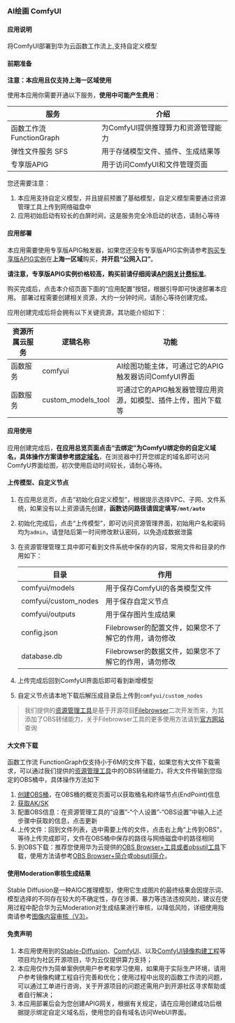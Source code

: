 ### AI绘画 ComfyUI

#### 应用说明
将ComfyUI部署到华为云函数工作流上,支持自定义模型

#### 前期准备
**注意：本应用且仅支持上海一区域使用**

使用本应用你需要开通以下服务，**使用中可能产生费用**：

| 服务                  | 介绍                    |
|---------------------|-----------------------|
| 函数工作流 FunctionGraph | 为ComfyUI提供推理算力和资源管理能力 |
| 弹性文件服务 SFS          | 用于存储模型文件、插件、生成结果等     |
| 专享版APIG             | 用于访问ComfyUI和文件管理页面    |

您还需要注意：
1. 本应用支持自定义模型，并且提前预置了基础模型，自定义模型需要通过资源管理工具上传到网络磁盘中
2. 应用初始启动有较长的白屏时间，这是服务完全冷启动的状态，请耐心等待

#### 应用部署
本应用需要使用专享版APIG触发器，如果您还没有专享版APIG实例请参考<a href="https://support.huaweicloud.com/usermanual-apig/apig_03_0037.html" target="_blank" rel="noopener noreferrer">购买专享版APIG实例</a>在**上海一区域**购买，**并开启“公网入口”**。

**请注意，专享版APIG实例价格较高，购买前请仔细阅读<a href="https://support.huaweicloud.com/price-apig/apig_08_0001.html" target="_blank" rel="noopener noreferrer">API网关计费标准</a>**。

购买完成后，点击本介绍页面下面的“应用配置”按钮，根据引导即可快速部署本应用。 部署过程需要创建相关资源，大约一分钟时间，请耐心等待创建完成。

应用创建完成后将会拥有以下关键资源，其功能介绍如下：

| 资源所属云服务 | 逻辑名称               | 功能                                |
|---------|--------------------|-----------------------------------|
| 函数服务    | comfyui            | AI绘图功能主体，可通过它的APIG触发器访问ComfyUI界面  |
| 函数服务    | custom_models_tool | 可通过它的APIG触发器管理应用资源，如模型、插件上传，图片下载等 |

#### 应用使用
应用创建完成后，**在应用总览页面点击“去绑定”为ComfyU绑定你的自定义域名，具体操作方案请参考<a href="https://support.huaweicloud.com/usermanual-apig/apig_03_0006.html" target="_blank" rel="noopener noreferrer">绑定域名</a>**，在浏览器中打开您绑定的域名即可访问ComfyU界面绘图，初次使用启动时间较长，请耐心等待。

#### 上传模型、自定义节点

1. 在应用总览页，点击“初始化自定义模型”，根据提示选择VPC、子网、文件系统，如果没有以上资源请先创建，**函数访问路径请固定填写`/mnt/auto`**

2. 初始化完成后，点击“上传模型”，即可访问资源管理界面，初始用户名和密码均为`admin`，请登陆后第一时间修改默认密码，以免造成数据泄露

3. 在资源管理管理工具中即可看到文件系统中保存的内容，常用文件和目录的作用如下：

   | 目录                    | 作用                               |
   |-----------------------|----------------------------------|
   | comfyui/models        | 用于保存ComfyUI的各类模型文件               |
   | comfyui/custom_nodes  | 用于保存自定义节点                        |
   | comfyui/outputs       | 用于保存图片生成结果                       |
   | config.json           | Filebrowser的配置文件，如果您不了解它的作用，请勿修改 |
   | database.db           | Filebrowser的数据文件，如果您不了解它的作用，请勿修改 |

4. 上传完成后回到ComfyUI界面后即可看到新增模型

5. 自定义节点请本地下载后解压成目录后上传到`comfyui/custom_nodes`

> 我们提供的<a href="https://github.com/Ma-Chang-an/filebrowser" target="_blank" rel="noopener noreferrer">资源管理工具</a>是基于开源项目<a href="https://github.com/filebrowser/filebrowser" target="_blank" rel="noopener noreferrer">Filebrowser</a>二次开发而来，为其添加了OBS转储能力，关于Filebrowser工具的更多使用方法请到<a href="https://filebrowser.org/" target="_blank" rel="noopener noreferrer">官方网站</a>查询

#### 大文件下载

函数工作流 FunctionGraph仅支持小于6M的文件下载，如果您有大文件下载需求，可以通过我们提供的<a href="https://github.com/Ma-Chang-an/filebrowser" target="_blank" rel="noopener noreferrer">资源管理工具</a>中的OBS转储能力，将大文件传输到您指定的OBS桶中，具体操作方法如下

1. <a href="https://support.huaweicloud.com/usermanual-obs/zh-cn_topic_0045829088.html" target="_blank" rel="noopener noreferrer">创建OBS桶</a>，在OBS桶的概览页面可以获取桶名和终端节点(EndPoint)信息
2. <a href="https://support.huaweicloud.com/usermanual-iam/iam_02_0003.html" target="_blank" rel="noopener noreferrer">获取AK/SK</a>
3. 配置OBS信息：在资源管理工具的“设置”-“个人设置”-“OBS设置”中输入上述步骤中获取的信息，点击更新
4. 上传文件：回到文件列表，选中需要上传的文件，点击右上角“上传到OBS”，等待上传完成即可，文件在OBS桶中保存的路径与网络磁盘中的路径相同
5. 到OBS下载：推荐您使用华为云提供的<a href="https://developer.huaweicloud.com/tools#section-1" target="_blank" rel="noopener noreferrer">OBS Browser+工具或者obsutil工具</a>下载，使用方法请参考<a href="https://support.huaweicloud.com/browsertg-obs/obs_03_1000.html" target="_blank" rel="noopener noreferrer">OBS Browser+简介</a>或<a href="https://support.huaweicloud.com/utiltg-obs/obs_11_0001.html" target="_blank" rel="noopener noreferrer">obsutil简介</a>。


#### 使用Moderation审核生成结果

Stable Diffusion是一种AIGC推理模型，使用它生成图片的最终结果会因提示词、模型选择的不同存在较大的不确定性，存在涉黄、暴力等违法违规风险，建议在使用过程中配合华为云Moderation对生成结果进行审核，以降低风险，详细使用指南请参考<a href="https://support.huaweicloud.com/api-moderation/moderation_03_0086.html" target="_blank" rel="noopener noreferrer">图像内容审核（V3）</a>。

#### 免责声明

1. 本应用使用到的<a href="https://github.com/Stability-AI/stablediffusion" target="_blank" rel="noopener noreferrer">Stable-Diffusion</a>、<a href="https://github.com/comfyanonymous/ComfyUI" target="_blank" rel="noopener noreferrer">ComfyUI</a>、以及<a href="https://github.com/fg-serverless-app/fg-comfyui" target="_blank" rel="noopener noreferrer">ComfyUI镜像构建工程</a>等项目均为社区开源项目，华为云仅提供算力支持；
2. 本应用仅作为简单案例供用户参考和学习使用，如果用于实际生产环境，请用户参考镜像构建工程自行完善和优化；使用过程中出现的函数工作流的问题，可以通过工单进行咨询，关于开源项目的问题还需用户到开源社区寻求帮助或者自行解决；
3. 本应用部署后会为您创建APIG网关，根据有关规定，请在应用创建成功后根据提示绑定自定义域名后，使用您的自有域名访问WebUI界面。


